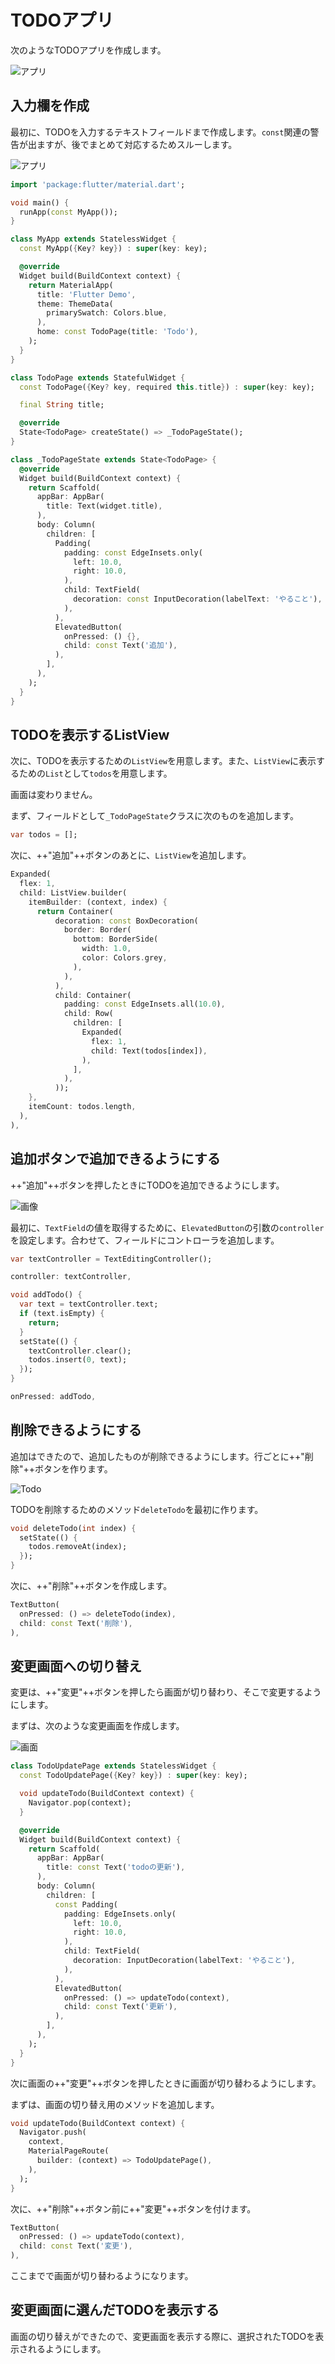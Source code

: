 # TODOアプリ

次のようなTODOアプリを作成します。

![アプリ](image/todo01.webp)

## 入力欄を作成

最初に、TODOを入力するテキストフィールドまで作成します。`const`関連の警告が出ますが、後でまとめて対応するためスルーします。

![アプリ](image/todo02.webp)

```dart
import 'package:flutter/material.dart';

void main() {
  runApp(const MyApp());
}

class MyApp extends StatelessWidget {
  const MyApp({Key? key}) : super(key: key);

  @override
  Widget build(BuildContext context) {
    return MaterialApp(
      title: 'Flutter Demo',
      theme: ThemeData(
        primarySwatch: Colors.blue,
      ),
      home: const TodoPage(title: 'Todo'),
    );
  }
}

class TodoPage extends StatefulWidget {
  const TodoPage({Key? key, required this.title}) : super(key: key);

  final String title;

  @override
  State<TodoPage> createState() => _TodoPageState();
}

class _TodoPageState extends State<TodoPage> {
  @override
  Widget build(BuildContext context) {
    return Scaffold(
      appBar: AppBar(
        title: Text(widget.title),
      ),
      body: Column(
        children: [
          Padding(
            padding: const EdgeInsets.only(
              left: 10.0,
              right: 10.0,
            ),
            child: TextField(
              decoration: const InputDecoration(labelText: 'やること'),
            ),
          ),
          ElevatedButton(
            onPressed: () {},
            child: const Text('追加'),
          ),
        ],
      ),
    );
  }
}
```

## TODOを表示するListView

次に、TODOを表示するための`ListView`を用意します。また、`ListView`に表示するための`List`として`todos`を用意します。

画面は変わりません。

まず、フィールドとして`_TodoPageState`クラスに次のものを追加します。

```dart
var todos = [];
```

次に、++"追加"++ボタンのあとに、`ListView`を追加します。

```dart
Expanded(
  flex: 1,
  child: ListView.builder(
    itemBuilder: (context, index) {
      return Container(
          decoration: const BoxDecoration(
            border: Border(
              bottom: BorderSide(
                width: 1.0,
                color: Colors.grey,
              ),
            ),
          ),
          child: Container(
            padding: const EdgeInsets.all(10.0),
            child: Row(
              children: [
                Expanded(
                  flex: 1,
                  child: Text(todos[index]),
                ),
              ],
            ),
          ));
    },
    itemCount: todos.length,
  ),
),
```

## 追加ボタンで追加できるようにする

++"追加"++ボタンを押したときにTODOを追加できるようにします。

![画像](image/todo03.webp)

最初に、`TextField`の値を取得するために、`ElevatedButton`の引数の`controller`を設定します。合わせて、フィールドにコントローラを追加します。

```dart title="フィールドに追加"
var textController = TextEditingController();
```

```dart title="ElevatedButtonに追加"
controller: textController,
```

```dart
void addTodo() {
  var text = textController.text;
  if (text.isEmpty) {
    return;
  }
  setState(() {
    textController.clear();
    todos.insert(0, text);
  });
}
```

```dart title="ElevatedButtonのonPressedに追加"
onPressed: addTodo,
```

## 削除できるようにする

追加はできたので、追加したものが削除できるようにします。行ごとに++"削除"++ボタンを作ります。

![Todo](image/todo04.webp)

TODOを削除するためのメソッド`deleteTodo`を最初に作ります。

```dart
void deleteTodo(int index) {
  setState(() {
    todos.removeAt(index);
  });
}
```

次に、++"削除"++ボタンを作成します。

```dart
TextButton(
  onPressed: () => deleteTodo(index),
  child: const Text('削除'),
),
```

## 変更画面への切り替え

変更は、++"変更"++ボタンを押したら画面が切り替わり、そこで変更するようにします。

まずは、次のような変更画面を作成します。

![画面](image/todo05.webp)

```dart
class TodoUpdatePage extends StatelessWidget {
  const TodoUpdatePage({Key? key}) : super(key: key);

  void updateTodo(BuildContext context) {
    Navigator.pop(context);
  }

  @override
  Widget build(BuildContext context) {
    return Scaffold(
      appBar: AppBar(
        title: const Text('todoの更新'),
      ),
      body: Column(
        children: [
          const Padding(
            padding: EdgeInsets.only(
              left: 10.0,
              right: 10.0,
            ),
            child: TextField(
              decoration: InputDecoration(labelText: 'やること'),
            ),
          ),
          ElevatedButton(
            onPressed: () => updateTodo(context),
            child: const Text('更新'),
          ),
        ],
      ),
    );
  }
}
```

次に画面の++"変更"++ボタンを押したときに画面が切り替わるようにします。

まずは、画面の切り替え用のメソッドを追加します。

```dart
void updateTodo(BuildContext context) {
  Navigator.push(
    context,
    MaterialPageRoute(
      builder: (context) => TodoUpdatePage(),
    ),
  );
}
```

次に、++"削除"++ボタン前に++"変更"++ボタンを付けます。

```dart
TextButton(
  onPressed: () => updateTodo(context),
  child: const Text('変更'),
),
```

ここまでで画面が切り替わるようになります。

## 変更画面に選んだTODOを表示する

画面の切り替えができたので、変更画面を表示する際に、選択されたTODOを表示されるようにします。

